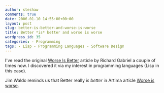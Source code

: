 ```yaml
---
author: steshaw
comments: true
date: 2006-01-10 14:55:00+00:00
layout: post
slug: better-is-better-and-worse-is-worse
title: Better *is* better and worse is worse
wordpress_id: 35
categories: - Programming
tags: - Lisp - Programming Languages - Software Design
---
```


I've read the original [Worse Is Better](http://www.dreamsongs.com/WorseIsBetter.html) article by Richard Gabriel a couple of times now. I discovered it via my interest in programming languages (Lisp in this case).

Jim Waldo reminds us that Better really is *better* in Artima article [Worse is worse](http://www.artima.com/weblogs/viewpost.jsp?thread=24807).

